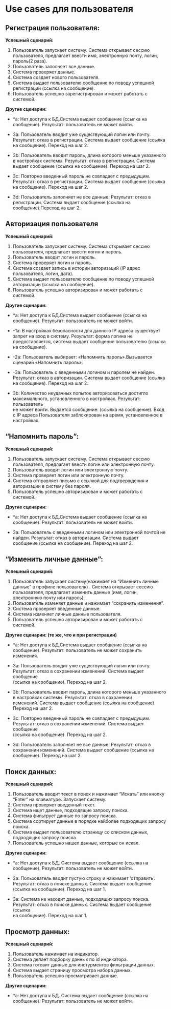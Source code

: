 # Use cases для пользователя

## Регистрация пользователя:
**Успешный сценарий:**
  1. Пользователь запускает систему. Система открывает сессию пользователя, предлагает ввести имя, электронную почту, логин, пароль(2 раза).
  2. Пользователь заполняет все данные.
  3. Система проверяет данные. 
  4. Система создает нового пользователя. 
  5. Система выдает пользователю сообщение по поводу успешной регистрации (ссылка на сообщение). 
  6. Пользователь успешно зарегистрирован и может работать с системой.  

**Другие сценарии:**
  * *а:  Нет доступа к БД.Система выдает сообщение (ссылка на сообщение).
    Результат: пользователь не может войти.

  * 3a: Пользователь вводит уже существующий логин или почту. Результат: отказ в регистрации. Система выдает сообщение (ссылка на сообщение). Переход на шаг 2.

  * 3b: Пользователь вводит пароль, длина которого меньше указанного в настройках системы. Результат: отказ в регистрации. Система выдает сообщение (ссылка на сообщение). Переход на шаг 2.

  * 3c: Повторно введенный пароль не совпадает с предыдущим. Результат: отказ в регистрации. Система выдает сообщение (ссылка на сообщение). Переход на шаг 2.

  * 3d: Пользователь заполняет не все данные. Результат: отказ в регистрации. Система выдает сообщение (ссылка на сообщение).Переход на шаг 2.
## Авторизация пользователя
**Успешный сценарий:**
  1. Пользователь запускает систему. Система открывает сессию пользователя, предлагает ввести логин и пароль. 
  2. Пользователь вводит логин и пароль. 
  3. Система проверяет логин и пароль. 
  4. Система создает запись в истории авторизаций (IP адрес пользователя, логин, дата). 
  5. Система выдает пользователю сообщение по поводу успешной авторизации (ссылка на сообщение). 
  6. Пользователь успешно авторизирован и может работать с системой.  

**Другие сценарии:**
  * *а:  Нет доступа к БД.Система выдает сообщение (ссылка на сообщение). 
    Результат: пользователь не может войти.

  * -1a: В настройках безопасности для данного IP адреса существует запрет на вход в систему. Результат: форма логина не  
    предоставляется, система выдает сообщение пользователю (ссылка на сообщение).

  * -2a: Пользователь выбирает: «Напомнить пароль».Вызывается сценарий «Напомнить пароль».

  * -3a: Пользователь с введенными логином и паролем не найден. Результат: отказ в авторизации. Система выдает сообщение (ссылка
    на сообщение). Переход на шаг 2.

  * 3b: Количество неудачных попыток авторизоваться достигло максимального, установленного в настройках. Результат: пользователь  
    не может войти. Выдается сообщение: (ссылка на сообщение). Вход с IP адреса Пользователя заблокирован на время, установленное в настройках.

## “Напомнить пароль”:
**Успешный сценарий:**
  1. Пользователь запускает систему. Система открывает сессию пользователя, предлагает ввести логин или электронную почту. 
  2. Пользователь вводит логин или электронную почту. 
  3. Система проверяет логин или электронную почту. 
  4. Система отправляет письмо с ссылкой для подтверждения и авторизации в систему без пароля.
  5. Пользователь успешно авторизирован и может работать с системой.  

**Другие сценарии:** 
  * *а:  Нет доступа к БД.Система выдает сообщение (ссылка на сообщение).
    Результат: пользователь не может войти.

  * 3a: Пользователь с введенными логином или электронной почтой не найден. Результат: отказ в авторизации. Система выдает   
    сообщение (ссылка на сообщение). Переход на шаг 2.

## “Изменить личные данные”:
**Успешный сценарий:**
  1. Пользователь запускает систему(нажимает на “Изменить личные данные” в профиле пользователя) . Система открывает сессию пользователя, предлагает изменить данные (имя, логин, электронную почту или пароль).
  2. Пользователь изменяет данные и нажимает “сохранить изменения”.
  3. Система проверяет введенные данные.   
  4. Система изменяет личные данные пользователя.
  5. Пользователь успешно авторизирован и может работать с системой.  

**Другие сценарии: (те же, что и при регистрации)**
  * *а:  Нет доступа к БД.Система выдает сообщение (ссылка на сообщение).
    Результат: пользователь не может сохранить изменения.

  * 3a: Пользователь вводит уже существующий логин или почту. Результат: отказ в сохранении изменений. Система выдает сообщение    
    (ссылка на сообщение). Переход на шаг 2.

  * 3b: Пользователь вводит пароль, длина которого меньше указанного в настройках системы. Результат: отказ в сохранении  
    изменений. Система выдает сообщение (ссылка на сообщение). Переход на шаг 2.
    
  * 3c: Повторно введенный пароль не совпадает с предыдущим. Результат: отказ в сохранении изменений. Система выдает сообщение  
    (ссылка на сообщение). Переход на шаг 2.
   
  * 3d: Пользователь заполняет не все данные. Результат: отказ в сохранении изменений. Система выдает сообщение (ссылка на 
    сообщение). Переход на шаг 2.

## Поиск данных:
**Успешный сценарий:**
  1. Пользователь вводит текст в поиск и нажимает “Искать” или кнопку “Enter” на клавиатуре. Запускает систему.
  2. Система проверяет введенный текст.
  3. Система ищет данные, подходящие запросу поиска. 
  4. Система фильтрует данные по запросу поиска.
  5. Система сортирует данные в порядке найболее подходящих запросу поиска.
  6. Система выдает пользователю страницу со списком данных, подходящих запросу поиска.
  7. Пользователь успешно нашел данные, которые он искал.

**Другие сценарии:**  
  * *а:  Нет доступа к БД. Система выдает сообщение (ссылка на сообщение).
    Результат: пользователь не может войти.
 
  * 2a: Пользователь вводит пустую строку и нажимает ‘отправить’. Результат: отказ в поиске данных. Система выдает сообщение  
    (ссылка на сообщение). Переход на шаг 1.

  * 3a: Система не находит данные, подходящих запросу поиска. Результат: отказ в поиске данных. Система выдает сообщение (ссылка  
    на сообщение). Переход на шаг 1.

## Просмотр данных:

**Успешный сценарий:**
  1. Пользователь нажимает на индикатор.  
  2. Система делает подборку данных по id индикатора.
  3. Система готовит данные для инстурментов фильтрации данных.
  4. Система выдает страницу просмотра набора данных.
  5. Пользователь успешно просматривает данные.  

**Другие сценарии:**
  * *а: Нет доступа к БД. Система выдает сообщение (ссылка на сообщение).
    Результат: пользователь не может войти.